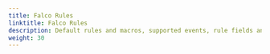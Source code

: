 ```yaml
---
title: Falco Rules
linktitle: Falco Rules
description: Default rules and macros, supported events, rule fields and examples
weight: 30
---
```

